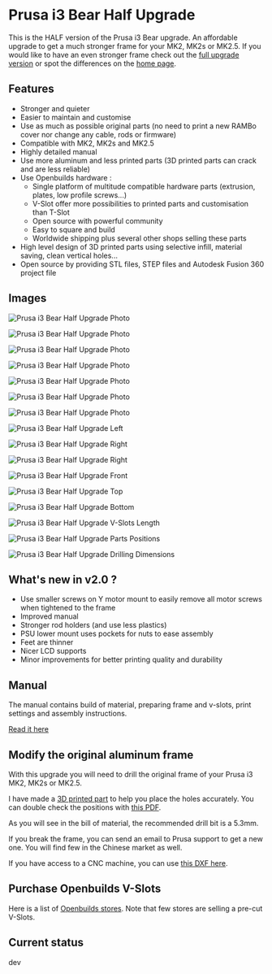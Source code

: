 # Prusa i3 Bear Half Upgrade

This is the HALF version of the Prusa i3 Bear upgrade. An affordable upgrade to get a much stronger frame for your MK2, MK2s or MK2.5. If you would like to have an even stronger frame check out the [full upgrade version](/full_upgrade/) or spot the differences on the [home page](https://github.com/gregsaun/prusa_i3_bear_upgrade/tree/dev/).


## Features

* Stronger and quieter
* Easier to maintain and customise
* Use as much as possible original parts (no need to print a new RAMBo cover nor change any cable, rods or firmware)
* Compatible with MK2, MK2s and MK2.5
* Highly detailed manual
* Use more aluminum and less printed parts (3D printed parts can crack and are less reliable)
* Use Openbuilds hardware :
  * Single platform of multitude compatible hardware parts (extrusion, plates, low profile screws...)
  * V-Slot offer more possibilities to printed parts and customisation than T-Slot
  * Open source with powerful community
  * Easy to square and build
  * Worldwide shipping plus several other shops selling these parts
* High level design of 3D printed parts using selective infill, material saving, clean vertical holes...
* Open source by providing STL files, STEP files and Autodesk Fusion 360 project file


## Images

![Prusa i3 Bear Half Upgrade Photo](img/photos/5D3_0571.jpg)

![Prusa i3 Bear Half Upgrade Photo](img/photos/5D3_0525.jpg)

![Prusa i3 Bear Half Upgrade Photo](img/photos/5D3_0545.jpg)

![Prusa i3 Bear Half Upgrade Photo](img/photos/5D3_0531.jpg)

![Prusa i3 Bear Half Upgrade Photo](img/photos/5D3_0535.jpg)

![Prusa i3 Bear Half Upgrade Photo](img/photos/5D3_0579.jpg)

![Prusa i3 Bear Half Upgrade Photo](img/photos/5D3_0595.jpg)

![Prusa i3 Bear Half Upgrade Left](img/3d_rendering/home_left.jpg)

![Prusa i3 Bear Half Upgrade Right](img/3d_rendering/home_right.jpg)

![Prusa i3 Bear Half Upgrade Right](img/3d_rendering/right.jpg)

![Prusa i3 Bear Half Upgrade Front](img/3d_rendering/front.jpg)

![Prusa i3 Bear Half Upgrade Top](img/3d_rendering/top.jpg)

![Prusa i3 Bear Half Upgrade Bottom](img/3d_rendering/bottom.jpg)

![Prusa i3 Bear Half Upgrade V-Slots Length](doc/vslots_length.png)

![Prusa i3 Bear Half Upgrade Parts Positions](doc/printed_parts_positions.png)

![Prusa i3 Bear Half Upgrade Drilling Dimensions](doc/frame_drilling_dimensions.png)


## What's new in v2.0 ?

* Use smaller screws on Y motor mount to easily remove all motor screws when tightened to the frame
* Improved manual
* Stronger rod holders (and use less plastics)
* PSU lower mount uses pockets for nuts to ease assembly
* Feet are thinner
* Nicer LCD supports
* Minor improvements for better printing quality and durability


## Manual

The manual contains build of material, preparing frame and v-slots, print settings and assembly instructions.

[Read it here](manual/)


## Modify the original aluminum frame

With this upgrade you will need to drill the original frame of your Prusa i3 MK2, MK2s or MK2.5.

I have made a [3D printed part](printed_parts/stl/drilling_helper.stl) to help you place the holes accurately. You can double check the positions with [this PDF](doc/frame_drilling_dimensions.pdf).

As you will see in the bill of material, the recommended drill bit is a 5.3mm.

If you break the frame, you can send an email to Prusa support to get a new one. You will find few in the Chinese market as well.

If you have access to a CNC machine, you can use [this DXF here](optional_parts/alu_frame/).


## Purchase Openbuilds V-Slots

Here is a list of [Openbuilds stores](/doc/openbuilds_stores_list.md). Note that few stores are selling a pre-cut V-Slots.


## Current status

dev

